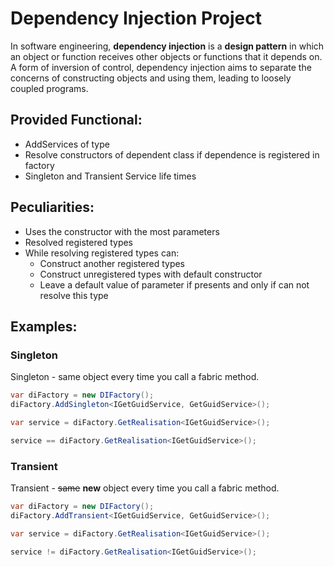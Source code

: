 # Dependency Injection Project

In software engineering, **dependency injection** is a **design pattern** in which an object or function receives other objects or functions that it depends on. A form of inversion of control, dependency injection aims to separate the concerns of constructing objects and using them, leading to loosely coupled programs.

## Provided Functional:
* AddServices of type
* Resolve constructors of dependent class if dependence is registered in factory
* Singleton and Transient Service life times

## Peculiarities:
* Uses the constructor with the most parameters
* Resolved registered types
* While resolving registered types can:
  * Construct another registered types
  * Construct unregistered types with default constructor
  * Leave a default value of parameter if presents and only if can not resolve this type

## Examples:

### Singleton
Singleton - same object every time you call a fabric method.
```csharp
var diFactory = new DIFactory();
diFactory.AddSingleton<IGetGuidService, GetGuidService>();

var service = diFactory.GetRealisation<IGetGuidService>();
```
```csharp
service == diFactory.GetRealisation<IGetGuidService>();
```

### Transient
Transient - ~~same~~ **new** object every time you call a fabric method.
```csharp
var diFactory = new DIFactory();
diFactory.AddTransient<IGetGuidService, GetGuidService>();

var service = diFactory.GetRealisation<IGetGuidService>();
```
```csharp
service != diFactory.GetRealisation<IGetGuidService>();
```

